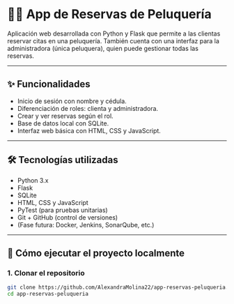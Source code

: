 # 💇‍♀️ App de Reservas de Peluquería

Aplicación web desarrollada con Python y Flask que permite a las clientas reservar citas en una peluquería. También cuenta con una interfaz para la administradora (única peluquera), quien puede gestionar todas las reservas.

---

## ✨ Funcionalidades

- Inicio de sesión con nombre y cédula.
- Diferenciación de roles: clienta y administradora.
- Crear y ver reservas según el rol.
- Base de datos local con SQLite.
- Interfaz web básica con HTML, CSS y JavaScript.

---

## 🛠️ Tecnologías utilizadas

- Python 3.x
- Flask
- SQLite
- HTML, CSS y JavaScript
- PyTest (para pruebas unitarias)
- Git + GitHub (control de versiones)
- (Fase futura: Docker, Jenkins, SonarQube, etc.)

---

## 🚀 Cómo ejecutar el proyecto localmente

### 1. Clonar el repositorio

```bash
git clone https://github.com/AlexandraMolina22/app-reservas-peluqueria.git
cd app-reservas-peluqueria
